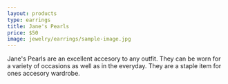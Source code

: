 ```yaml
---
layout: products
type: earrings
title: Jane's Pearls
price: $50
image: jewelry/earrings/sample-image.jpg
---
```



Jane's Pearls are an excellent accesory to any outfit. They can be worn for a variety of occasions as well as in the everyday. They are a staple item for ones accesory wardrobe. 